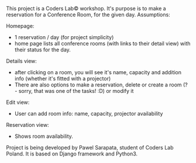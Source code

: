 This project is a Coders Lab© workshop. It's purpose is to make a reservation for a Conference Room, for the given day.
Assumptions:

Homepage:
* 1 reservation / day (for project simplicity)
* home page lists all conference rooms (with links to their detail view) with their status for the day.


Details view:
* after clicking on a room, you will see it's name, capacity and addition info (whether it's fitted with a projector)
* There are also options to make a reservation, delete or create a room (? - sorry, that was one of the tasks! :D) or modify it

Edit view:
* User can add room info: name, capacity, projector availability

Reservation view:
* Shows room availability.


Project is being developed by Pawel Sarapata, student of Coders Lab Poland. It is based on Django framework and Python3.
